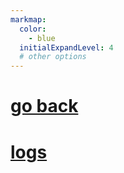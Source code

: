 ```yaml
---
markmap:
  color:
    - blue
  initialExpandLevel: 4
  # other options
---
```


# [go back](../index.html)
# [logs](logs/index.html)
